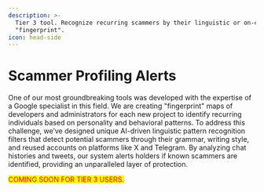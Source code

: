 ```yaml
---
description: >-
  Tier 3 tool. Recognize recurring scammers by their linguistic or on-chain
  "fingerprint".
icon: head-side
---
```


# Scammer Profiling Alerts

One of our most groundbreaking tools was developed with the expertise of a Google specialist in this field. We are creating "fingerprint" maps of developers and administrators for each new project to identify recurring individuals based on personality and behavioral patterns. To address this challenge, we’ve designed unique AI-driven linguistic pattern recognition filters that detect potential scammers through their grammar, writing style, and reused accounts on platforms like X and Telegram. By analyzing chat histories and tweets, our system alerts holders if known scammers are identified, providing an unparalleled layer of protection.

<mark style="color:red;">COMING SOON FOR TIER 3 USERS.</mark>
